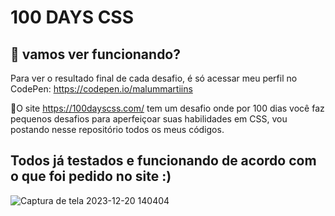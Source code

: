# 100 DAYS CSS

## 🔗  vamos ver funcionando?
Para ver o resultado final de cada desafio, é só acessar meu perfil no CodePen:
https://codepen.io/malummartiins


📌O site https://100dayscss.com/ tem um desafio onde por 100 dias você faz pequenos desafios para aperfeiçoar suas habilidades em CSS,
vou postando nesse repositório todos os meus códigos.

## Todos já testados e funcionando de acordo com o que foi pedido no site :)


![Captura de tela 2023-12-20 140404](https://github.com/malummartiins/100dayscss/assets/130713333/050b357f-5908-4b88-b8dc-b325dc310353)
